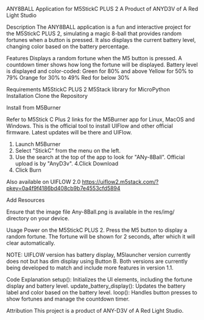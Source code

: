 ANY8BALL Application for M5StickC PLUS 2
A Product of ANYD3V of A Red Light Studio

Description
The ANY8BALL application is a fun and interactive project for the M5StickC PLUS 2, simulating a magic 8-ball that provides random fortunes when a button is pressed. It also displays the current battery level, changing color based on the battery percentage.

Features
Displays a random fortune when the M5 button is pressed.
A countdown timer shows how long the fortune will be displayed.
Battery level is displayed and color-coded:
Green for 80% and above
Yellow for 50% to 79%
Orange for 30% to 49%
Red for below 30%

Requirements
M5StickC PLUS 2
M5Stack library for MicroPython
Installation
Clone the Repository

Install from M5Burner

Refer to M5Stick C Plus 2 links for the M5Burner app for Linux, MacOS and Windows. This is the official tool to install UIFlow and other official firmware. Latest updates will be there and UIFlow.

1. Launch M5Burner
2. Select "StickC" from the menu on the left.
3. Use the search at the top of the app to look for "ANy-8Ball". Official upload is by "AnyD3v".
4.Click Download
5. Click Burn


Also available on UIFLOW 2.0
https://uiflow2.m5stack.com/?pkey=0a4f9f4186bd408cb9b7e4553cfd5894



Add Resources

Ensure that the image file Any-8Ball.png is available in the res/img/ directory on your device.

Usage
Power on the M5StickC PLUS 2.
Press the M5 button to display a random fortune.
The fortune will be shown for 2 seconds, after which it will clear automatically.

NOTE: UIFLOW version has battery display, M5launcher version currently does not but has dim display using Button B. Both versions are currently being developed to match and include more features in version 1.1.

Code Explanation
setup(): Initializes the UI elements, including the fortune display and battery level.
update_battery_display(): Updates the battery label and color based on the battery level.
loop(): Handles button presses to show fortunes and manage the countdown timer.


Attribution
This project is a product of ANY-D3V of A Red Light Studio.
